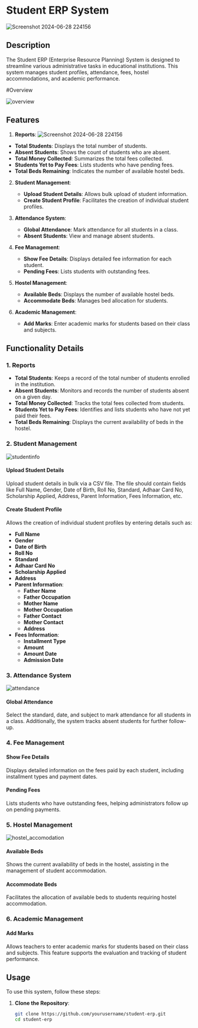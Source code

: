 # Student ERP System

![Screenshot 2024-06-28 224156](https://github.com/Aryanryn09/schoolerp/assets/105795148/1513b128-bccb-4f6a-9e86-6dc05cdf7f0f)


## Description

The Student ERP (Enterprise Resource Planning) System is designed to streamline various administrative tasks in educational institutions. This system manages student profiles, attendance, fees, hostel accommodations, and academic performance.

#Overview

![overview](https://github.com/Aryanryn09/schoolerp/assets/105795148/f90544f1-7514-4ad4-b300-b42122188d3e)


## Features

1. **Reports**:
![Screenshot 2024-06-28 224156](https://github.com/Aryanryn09/schoolerp/assets/105795148/2caf9c73-333d-4b5b-9ebc-f2db337b1e74)


- **Total Students**: Displays the total number of students.
- **Absent Students**: Shows the count of students who are absent.
- **Total Money Collected**: Summarizes the total fees collected.
- **Students Yet to Pay Fees**: Lists students who have pending fees.
- **Total Beds Remaining**: Indicates the number of available hostel beds.

2. **Student Management**:

   - **Upload Student Details**: Allows bulk upload of student information.
   - **Create Student Profile**: Facilitates the creation of individual student profiles.

3. **Attendance System**:

   - **Global Attendance**: Mark attendance for all students in a class.
   - **Absent Students**: View and manage absent students.

4. **Fee Management**:

   - **Show Fee Details**: Displays detailed fee information for each student.
   - **Pending Fees**: Lists students with outstanding fees.

5. **Hostel Management**:

   - **Available Beds**: Displays the number of available hostel beds.
   - **Accommodate Beds**: Manages bed allocation for students.

6. **Academic Management**:
   - **Add Marks**: Enter academic marks for students based on their class and subjects.

## Functionality Details

### 1. Reports

- **Total Students**: Keeps a record of the total number of students enrolled in the institution.
- **Absent Students**: Monitors and records the number of students absent on a given day.
- **Total Money Collected**: Tracks the total fees collected from students.
- **Students Yet to Pay Fees**: Identifies and lists students who have not yet paid their fees.
- **Total Beds Remaining**: Displays the current availability of beds in the hostel.

### 2. Student Management

![studentinfo](https://github.com/Aryanryn09/schoolerp/assets/105795148/1911c635-4a62-4702-9a46-d62d68f99e70)


#### Upload Student Details

Upload student details in bulk via a CSV file. The file should contain fields like Full Name, Gender, Date of Birth, Roll No, Standard, Adhaar Card No, Scholarship Applied, Address, Parent Information, Fees Information, etc.

#### Create Student Profile

Allows the creation of individual student profiles by entering details such as:

- **Full Name**
- **Gender**
- **Date of Birth**
- **Roll No**
- **Standard**
- **Adhaar Card No**
- **Scholarship Applied**
- **Address**
- **Parent Information**:
  - **Father Name**
  - **Father Occupation**
  - **Mother Name**
  - **Mother Occupation**
  - **Father Contact**
  - **Mother Contact**
  - **Address**
- **Fees Information**:
  - **Installment Type**
  - **Amount**
  - **Amount Date**
  - **Admission Date**

### 3. Attendance System

![attendance](https://github.com/Aryanryn09/schoolerp/assets/105795148/60e4ad51-787a-4810-9f74-1beb71a7e3b5)


#### Global Attendance

Select the standard, date, and subject to mark attendance for all students in a class. Additionally, the system tracks absent students for further follow-up.

### 4. Fee Management

#### Show Fee Details

Displays detailed information on the fees paid by each student, including installment types and payment dates.

#### Pending Fees

Lists students who have outstanding fees, helping administrators follow up on pending payments.

### 5. Hostel Management

![hostel_accomodation](https://github.com/Aryanryn09/schoolerp/assets/105795148/c257034d-fca8-4f97-8b32-728670480b8f)


#### Available Beds

Shows the current availability of beds in the hostel, assisting in the management of student accommodation.

#### Accommodate Beds

Facilitates the allocation of available beds to students requiring hostel accommodation.

### 6. Academic Management

#### Add Marks

Allows teachers to enter academic marks for students based on their class and subjects. This feature supports the evaluation and tracking of student performance.

## Usage

To use this system, follow these steps:

1. **Clone the Repository**:
   ```sh
   git clone https://github.com/yourusername/student-erp.git
   cd student-erp
   ```
